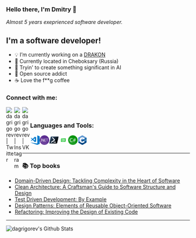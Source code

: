 ### Hello there, I'm Dmitry 👋
*Almost 5 years exeprienced software developer.*

## I'm a software developer!
- 💡 I’m currently working on a [DRAKON](https://github.com/dagrigorev/DRAKON.git)
- 📍 Currently located in Cheboksary (Russia)
- 🤖 Tryin' to create something significant in AI
- 👐 Open source addict
- ☕ Love the f**g coffee

### Connect with me:

[<img align="left" alt="dagrigorev | Twitter" width="22px" src="https://cdn.jsdelivr.net/npm/simple-icons@v3/icons/twitter.svg" />](https://twitter.com/da_grigorev)
[<img align="left" alt="dagrigorev | Instagram" width="22px" src="https://cdn.jsdelivr.net/npm/simple-icons@v3/icons/instagram.svg" />](https://www.instagram.com/dagrigorev/)
[<img align="left" alt="dagrigorev | VK" width="22px" src="https://cdn.jsdelivr.net/npm/simple-icons@3.4.0/icons/vk.svg" />](https://vk.com/da_grigorev)

<br />

### Languages and Tools:

[<img align="left" alt="Visual Studio Code" width="26px" src="https://raw.githubusercontent.com/github/explore/80688e429a7d4ef2fca1e82350fe8e3517d3494d/topics/visual-studio-code/visual-studio-code.png" />](https://code.visualstudio.com/)
[<img align="left" alt="ASP Net Core" width="26px" src="https://raw.githubusercontent.com/github/explore/93d8a67084f94b2a444e510199a6e7622e5b09a3/topics/dotnet/dotnet.png" />](https://dotnet.microsoft.com/)
[<img align="left" alt="powershell" width="26px" src="https://raw.githubusercontent.com/github/explore/80688e429a7d4ef2fca1e82350fe8e3517d3494d/topics/powershell/powershell.png" />](https://github.com/PowerShell)
[<img align="left" alt="QT" width="26px" src="https://raw.githubusercontent.com/github/explore/80688e429a7d4ef2fca1e82350fe8e3517d3494d/topics/qt/qt.png" />](https://github.com/qt)
[<img align="left" alt="C#" width="26px" src="https://raw.githubusercontent.com/github/explore/80688e429a7d4ef2fca1e82350fe8e3517d3494d/topics/csharp/csharp.png" />](https://github.com/dotnet/csharplang)
[<img align="left" alt="C++" width="26px" src="https://raw.githubusercontent.com/github/explore/80688e429a7d4ef2fca1e82350fe8e3517d3494d/topics/cpp/cpp.png" />](https://isocpp.org/)

<br />
<br />

---

### 📚 Top books
- [Domain-Driven Design: Tackling Complexity in the Heart of Software](https://www.amazon.com/Domain-Driven-Design-Tackling-Complexity-Software/dp/0321125215)
- [Clean Architecture: A Craftsman's Guide to Software Structure and Design](https://www.amazon.com/Clean-Architecture-Craftsmans-Software-Structure/dp/0134494164)
- [Test Driven Development: By Example](https://www.amazon.com/Test-Driven-Development-Kent-Beck/dp/0321146530)
- [Design Patterns: Elements of Reusable Object-Oriented Software](https://www.amazon.com/Design-Patterns-Elements-Reusable-Object-Oriented/dp/0201633612)
- [Refactoring: Improving the Design of Existing Code](https://www.amazon.com/Refactoring-Improving-Existing-Addison-Wesley-Signature/dp/0134757599)

---

<img align="left" alt="dagrigorev's Github Stats" src="https://github-readme-stats.vercel.app/api?username=dagrigorev&show_icons=true&hide_border=true" />

